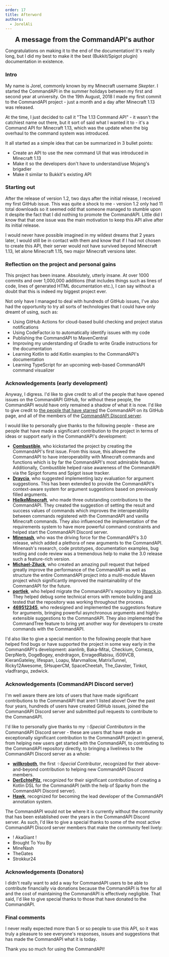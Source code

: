```yaml
---
order: 17
title: Afterword
authors:
  - JorelAli
---
```


<div style="text-align: center;">

<h2 style="border-top: none;margin: 0;padding: 0"> A message from the CommandAPI's author </h2>

</div>

Congratulations on making it to the end of the documentation! It's really long, but I did my best to make it the best (Bukkit/Spigot plugin) documentation in existence.

### Intro

My name is Jorel, commonly known by my Minecraft username _Skepter_. I started the CommandAPI in the summer holidays between my first and second year at university. On the 19th August, 2018 I made my first commit to the CommandAPI project - just a month and a day after Minecraft 1.13 was released.

At the time, I just decided to call it "The 1.13 Command API" - it wasn't the catchiest name out there, but it sort of said what I wanted it to - it's a Command API for Minecraft 1.13, which was the update when the big overhaul to the command system was introduced.

It all started as a simple idea that can be summarized in 3 bullet points:

- Create an API to use the new command UI that was introduced in Minecraft 1.13
- Make it so the developers don't have to understand/use Mojang's brigadier
- Make it similar to Bukkit's existing API

### Starting out

After the release of version 1.2, two days after the initial release, I received my first GitHub issue. This was quite a shock to me - version 1.2 only had 11 total downloads so it seemed odd that someone managed to stumble upon it despite the fact that I did nothing to promote the CommandAPI. Little did I know that that one issue was the main motivation to keep this API alive after its initial release.

I would never have possible imagined in my wildest dreams that 2 years later, I would still be in contact with them and know that if I had not chosen to create this API, their server would not have survived beyond Minecraft 1.13, let alone Minecraft 1.15, two major Minecraft versions later.

### Reflection on the project and personal gains

This project has been insane. Absolutely, utterly insane. At over 1000 commits and over 1,000,000 additions (that includes things such as lines of code, lines of generated HTML documentation etc.), I can say without a doubt that this is indeed my biggest project ever.

Not only have I managed to deal with hundreds of GitHub issues, I've also had the opportunity to try all sorts of technologies that I could have only dreamt of using, such as:

- Using GitHub Actions for cloud-based build checking and project status notifications
- Using CodeFactor.io to automatically identify issues with my code
- Publishing the CommandAPI to MavenCentral
- Improving my understanding of Gradle to write Gradle instructions for the documentation
- Learning Kotlin to add Kotlin examples to the CommandAPI's documentation
- Learning TypeScript for an upcoming web-based CommandAPI command visualizer

### Acknowledgements (early development)

Anyway, I digress. I'd like to give credit to all of the people that have opened issues on the CommandAPI GitHub, for without these people, the CommandAPI would have only remained a shadow of what it is now. I'd like to give credit to [the people that have starred](https://github.com/CommandAPI/CommandAPI/stargazers) the CommandAPI on its GitHub page, and all of the members of the [CommandAPI Discord server](https://discord.com/invite/G4SzSxZ).

I would like to personally give thanks to the following people - these are people that have made a significant contribution to the project in terms of ideas or support early in the CommandAPI's development:

- **[Combustible](https://github.com/Combustible)**, who kickstarted the project by creating the CommandAPI's first issue. From this issue, this allowed the CommandAPI to have interoperability with Minecraft commands and functions which is by far the CommandAPI's most admirable feature. Additionally, Combustible helped raise awareness of the CommandAPI via the Spigot forums and Spigot issue tracker.
- **[Draycia](https://github.com/Draycia)**, who suggested implementing lazy evaluation for argument suggestions. This has been extended to provide the CommandAPI's context-aware system for argument suggestions based on previously filled arguments.
- **[HielkeMinecraft](https://github.com/HielkeMinecraft)**, who made three outstanding contributions to the CommandAPI. They created the suggestion of setting the result and success values of commands which improves the interoperability between commands registered with the CommandAPI and vanilla Minecraft commands. They also influenced the implementation of the requirements system to have more powerful command constraints and helped start the CommandAPI Discord server.
- **[Minenash](https://github.com/Minenash)**, who was the driving force for the CommandAPI's 3.0 release, which added a plethora of new arguments to the CommandAPI. Minenash's research, code prototypes, documentation examples, bug testing and code review was a tremendous help to make the 3.0 release such a feature-rich version.
- **[Michael-Ziluck](https://github.com/Michael-Ziluck)**, who created an amazing pull request that helped greatly improve the performance of the CommandAPI as well as structure the entire CommandAPI project into a multi-module Maven project which significantly improved the maintainability of the CommandAPI for the future.
- **[portlek](https://github.com/portlek)**, who helped migrate the CommandAPI's repository to [jitpack.io](https://jitpack.io/#dev.jorel/CommandAPI). They helped debug some technical errors with remote building and tested that the repository was working throughout the process.
- **[469512345](https://github.com/469512345)**, who redesigned and implemented the suggestions feature for arguments, bringing powerful asynchronous arguments and highly-extensible suggestions to the CommandAPI.  They also implemented the CommandTree feature to bring yet another way for developers to create commands with the CommandAPI.

I'd also like to give a special mention to the following people that have helped find bugs or have supported the project in some way early in the CommandAPI's development: aianlinb, Baka-Mitai, Checkium, Comeza, DerpNerb, DogeBogey, endrdragon, EnragedRabisu, i509VCB, KieranGateley, lifespan, Loapu, Marvmallow, MatrixTunnel, Ricky12Awesome, SHsuperCM, SpaceCheetah, The_Gavster, Tinkot, vladfrangu, zedwick.

### Acknowledgements (CommandAPI Discord server)

I'm well aware there are lots of users that have made significant contributions to the CommandAPI that aren't listed above! Over the past four years, hundreds of users have created GitHub issues, joined the CommandAPI Discord server and submitted pull requests to contribute to the CommandAPI.

I'd like to personally give thanks to my _✨Special Contributors_ in the CommandAPI Discord server - these are users that have made an exceptionally significant contribution to the CommandAPI project in general, from helping new users get started with the CommandAPI, to contributing to the CommandAPI repository directly, to bringing a liveliness to the CommandAPI Discord server as a whole:

- **[willkroboth](https://github.com/willkroboth)**, the first _✨Special Contributor_, recognized for their above-and-beyond contribution to helping new CommandAPI Discord members.
- **[DerEchtePilz](https://github.com/DerEchtePilz)**, recognized for their significant contribution of creating a Kotlin DSL for the CommandAPI (with the help of Sparky from the CommandAPI Discord server).
- **[Hawk](https://github.com/XHawk87)**, recognized for becoming the lead developer of the CommandAPI annotation system.

The CommandAPI would not be where it is currently without the community that has been established over the years in the CommandAPI Discord server. As such, I'd like to give a special thanks to some of the most active CommandAPI Discord server members that make the community feel lively:

- ! AkaGiant !
- Brought To You By
- MineNash
- TheGates
- Strokkur24

### Acknowledgements (Donators)

I didn't really want to add a way for CommandAPI users to be able to contribute financially via donations because the CommandAPI is free for all and the cost of maintaining the CommandAPI is effectively negligible. That said, I'd like to give special thanks to those that have donated to the CommandAPI.

### Final comments

I never really expected more than 5 or so people to use this API, so it was truly a pleasure to see everyone's responses, issues and suggestions that has made the CommandAPI what it is today.

Thank you so much for using the CommandAPI!